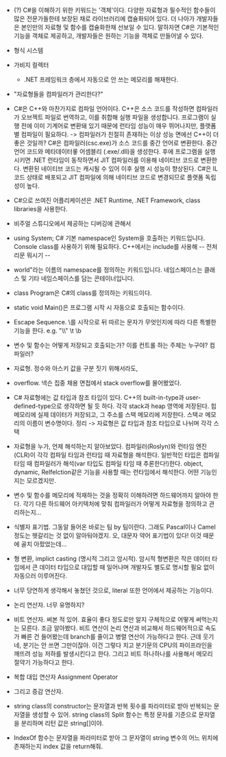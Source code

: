- (?) C#을 이해하기 위한 키워드는 '객체'이다. 다양한 자료형과 필수적인 함수들이 많은 전문가들한테 보장된 채로 라이브러리에 캡슐화되어 있다. 더 나아가 개발자들은 본인만의 자료형 및 함수를 캡슐화한채 선보일 수 있다. 말하자면 C#은 기본적인 기능을 객체로 제공하고, 개발자들은 원하는 기능을 객체로 만들어낼 수 있다.

- 형식 시스템

- 가비지 컬렉터
	- .NET 프레임워크 층에서 자동으로 안 쓰는 메모리를 해재한다. 

- "자료형들을 컴파일러가 관리한다?" 

- C#은 C++와 마찬가지로 컴파일 언어이다. C++은  소스 코드를 작성하면 컴파일러가 오브젝트 파일로 번역하고, 이를 취합해 실행 파일을 생성합니다. 프로그램이 실행 전에 이미 기계어로 변환돼 있기 때문에 런타임 성능이 매우 뛰어나지만, 플랫폼별 컴파일이 필요하다. -> 컴파일러가 친절히 존재하는 이상 성능 면에선 C++이 더 좋은 것일까?  C#은 컴파일러(csc.exe)가 소스 코드를 중간 언어로 변환한다. 중간 언어 코드와 메타데이터롷 어셈블리 (.exe/.dll)을 생성한다. 후에 프로그램을 실행 시키면 .NET 런타임이 동작하면서 JIT 컴파일러를 이용해 네이티브 코드로 변환한다. 변환된 네이티브 코드는 캐시될 수 있어 이후 실행 시 성능이 향상된다. C#은 IL 코드 상태로 배포되고 JIT 컴파일에 의해 네이티브 코드로 변경되므로 플랫폼 독립성이 높다. 

- C#으로 쓰여진 어플리케이션은 .NET Runtime, .NET Framework, class libraries을 사용한다. 

- 비주얼 스튜디오에서 제공하는 디버깅에 관해서

- using System; C# 기본 namespace인 System을 호출하는 키워드입니다. Console class를 사용하기 위해 필요하다. C++에서는 include를 사용해 -- 전처리문 뭐시기 --

- world"라는 이름의 namespace를 정의하는 키워드입니다. 네임스페이스는 클래스 및 기타 네임스페이스를 담는 콘테이너입니다.

- class Program은 C#의 class를 정의하는 키워드이다.

- static void Main()은 프로그램 시작 시 자동으로 호출되는 함수이다.

- Escape Sequence. \를 시작으로 뒤 따르는 문자가 무엇인지에 따라 다른 특별한 기능을 한다. e.g. "\\\\" \t \b 
- 변수 및 함수는 어떻게 저장되고 호출되는가? 이를 컨트롤 하는 주체는 누구야? 컴파일러? 

- 자료형. 정수와 아스키 값을 구분 짓기 위해서라도,

- overflow. 넥슨 집중 채용 면접에서 stack overflow를 물어봤었다.

- C# 자료형에는 값 타입과 참조 타입이 있다. C++의 built-in-type과 user-defined-type으로 생각하면 될 듯 하다. 각각 stack과 heap 영역에 저장된다. 힙 메모리에 실제 데이터가 저장되고, 그 주소를 스택 메모리에 저장한다. 스택ㄹ 메모리의 이름이 변수명이다. 정리 -> 자료형은 값 타입과 참조 타입으로 나뉘며 각각 스택 

- 자료형을 누가, 언제 해석하는지 알아보았다. 컴파일러(Roslyn)와 런타임 엔진(CLR)이 각각 컴파일 타임과 런타임 때 자료형을 해석한다. 일반적인 타입은 컴파일 타임 때 컴파일러가 해석(var 타입도 컴파일 타임 때 추론한다!)한다. object, dynamic, Relfelction같은 기능을 사용할 때는 런타임에서 해석한다. 어떤 기능인지는 모르겠지만.

- 변수 및 함수를 메모리에 적재하는 것을 정확히 이해하려면 하드웨어까지 알아야 한다. 각기 다른 하드웨어 아키텍처에 맞춰 컴파일러가 어떻게 자료형을 정의하고 관리하는지...

- 식별자 표기법. 그동알 들어온 바로는 팀 by 팀이란다. 그래도 Pascal이나 Camel정도는 헷갈리는 것 없이 알아둬야겠지. 오, 대문자 약어 표기법이 있다! 이것 때문에 골치 아팠었는데...

- 형 변환, implict casting (명시적 그리고 암시적). 암시적 형변환은 작은 데이터 타입에서 큰 데이터 타입으로 대입할 때 일어나며 개발자도 별도로 명시할 필요 없이 자동으러 이루어진다.

- 너무 당연하게 생각해서 놓쳤던 것으로, literal 또한 언어에서 제공하는 기능이다.

- 논리 연산자. 너무 유명하지?

- 비트 연산자. 써본 적 있어. 효율이 좋다 정도로만 알지 구체적으로 어떻게 써먹는지는 모른다. 조금 알아봤다. 비트 연산이 논리 연산과 비교해서 하드웨어적으로 속도가 빠른 건 들어봤는데 branch를 줄이고 병렬 연산이 가능하다고 한다. 근데 웃기네, 분기는 안 쓰면 그만이잖아. 이건 그렇다 치고 분기문의 CPU의 파이프라인을 깨뜨려 성능 저하를 발생시킨다고 한다. 그리고 비트 하나하나를 사용해서 메모리 절약기 가능하다고 한다.

- 복합 대입 연산자 Assignment Operator

- 그리고 증감 연산자.

- string class의 constructor는 문자열과 반복 횟수를 파라미터로 받아 반복되는 문자열을 생성할 수 있어. string class의 Split 함수는 특정 문자를 기준으로 문자열을 분리하며 리턴 값은 string[]이야.

- IndexOf 함수는 문자열을 파라미터로 받아 그 문자열이 string 변수의 어느 위치에 존재하는지 index 값을 return해줘. 